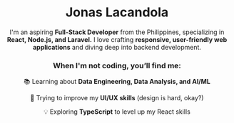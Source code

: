  <div align="center">
   <h1>Jonas Lacandola</h1>
   <p>I'm an aspiring <b>Full-Stack Developer</b> from the Philippines, specializing in <b>React, Node.js, and Laravel.</b> I love crafting <b>responsive, user-friendly web applications</b> and diving deep into backend development. </p> 
   <h3>When I'm not coding, you’ll find me: </h3> 
   <p>📚 Learning about <b>Data Engineering, Data Analysis, and AI/ML</b>  </p>
   <p>🎨 Trying to improve my <b>UI/UX skills</b> (design is hard, okay?)  </p>
   <p>💡 Exploring <b>TypeScript</b> to level up my React skills  </p>
 </div>

